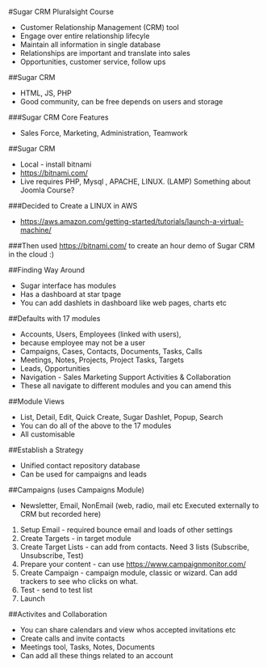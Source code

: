 #Sugar CRM Pluralsight Course

* Customer Relationship Management (CRM) tool
* Engage over entire relationship lifecyle
* Maintain all information in single database
* Relationships are important and translate into sales
* Opportunities, customer service, follow ups

##Sugar CRM
* HTML, JS, PHP
* Good community, can be free depends on users and storage

###Sugar CRM Core Features
* Sales Force, Marketing, Administration, Teamwork

##Sugar CRM
* Local - install bitnami
* https://bitnami.com/
* Live requires PHP, Mysql , APACHE, LINUX. (LAMP) Something about Joomla Course?

###Decided to Create a LINUX in AWS
* https://aws.amazon.com/getting-started/tutorials/launch-a-virtual-machine/

###Then used https://bitnami.com/ to create an hour demo of Sugar CRM in the cloud :)

##Finding Way Around
* Sugar interface has modules
* Has a dashboard at star tpage 
* You can add dashlets in dashboard like web pages, charts etc

##Defaults with 17 modules
* Accounts, Users, Employees (linked with users),
* because employee may not be a user
* Campaigns, Cases, Contacts, Documents, Tasks, Calls
* Meetings, Notes, Projects, Project Tasks, Targets
* Leads, Opportunities 
* Navigation - Sales Marketing Support Activities & Collaboration 
* These all navigate to different modules and you can amend this 

##Module Views
* List, Detail, Edit, Quick Create, Sugar Dashlet, Popup, Search
* You can do all of the above to the 17 modules
* All customisable

##Establish a Strategy
* Unified contact repository database
* Can be used for campaigns and leads

##Campaigns (uses Campaigns Module)
* Newsletter, Email, NonEmail (web, radio, mail etc Executed externally to CRM but recorded here)
1. Setup Email - required bounce email and loads of other settings
1. Create Targets - in target module 
1. Create Target Lists - can add from contacts. Need 3 lists (Subscribe, Unsubscribe, Test)
1. Prepare your content - can use https://www.campaignmonitor.com/
1. Create Campaign - campaign module, classic or wizard. Can add trackers to see who clicks on what.
1. Test - send to test list
1. Launch 

##Activites and Collaboration
* You can share calendars and view whos accepted invitations etc
* Create calls and invite contacts
* Meetings tool, Tasks, Notes, Documents 
* Can add all these things related to an account
